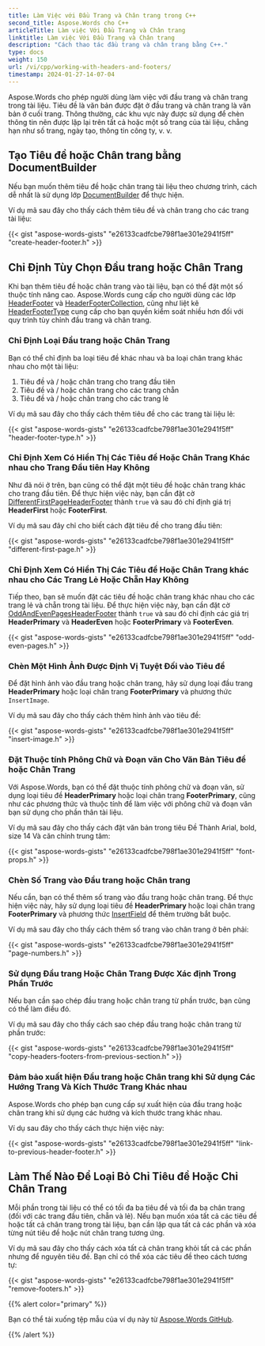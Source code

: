 ```yaml
---
title: Làm Việc với Đầu Trang và Chân trang trong C++
second_title: Aspose.Words cho C++
articleTitle: Làm việc Với Đầu Trang và Chân trang
linktitle: Làm việc Với Đầu Trang và Chân trang
description: "Cách thao tác đầu trang và chân trang bằng C++."
type: docs
weight: 150
url: /vi/cpp/working-with-headers-and-footers/
timestamp: 2024-01-27-14-07-04
---
```


Aspose.Words cho phép người dùng làm việc với đầu trang và chân trang trong tài liệu. Tiêu đề là văn bản được đặt ở đầu trang và chân trang là văn bản ở cuối trang. Thông thường, các khu vực này được sử dụng để chèn thông tin nên được lặp lại trên tất cả hoặc một số trang của tài liệu, chẳng hạn như số trang, ngày tạo, thông tin công ty, v. v.

## Tạo Tiêu đề hoặc Chân trang bằng DocumentBuilder

Nếu bạn muốn thêm tiêu đề hoặc chân trang tài liệu theo chương trình, cách dễ nhất là sử dụng lớp [DocumentBuilder](https://reference.aspose.com/words/cpp/aspose.words/documentbuilder/) để thực hiện.

Ví dụ mã sau đây cho thấy cách thêm tiêu đề và chân trang cho các trang tài liệu:

{{< gist "aspose-words-gists" "e26133cadfcbe798f1ae301e2941f5ff" "create-header-footer.h" >}}

## Chỉ Định Tùy Chọn Đầu trang hoặc Chân Trang

Khi bạn thêm tiêu đề hoặc chân trang vào tài liệu, bạn có thể đặt một số thuộc tính nâng cao. Aspose.Words cung cấp cho người dùng các lớp [HeaderFooter](https://reference.aspose.com/words/cpp/aspose.words/headerfooter/) và [HeaderFooterCollection](https://reference.aspose.com/words/cpp/aspose.words/headerfootercollection/), cũng như liệt kê [HeaderFooterType](https://reference.aspose.com/words/cpp/aspose.words/headerfootertype/) cung cấp cho bạn quyền kiểm soát nhiều hơn đối với quy trình tùy chỉnh đầu trang và chân trang.

### Chỉ Định Loại Đầu trang hoặc Chân Trang

Bạn có thể chỉ định ba loại tiêu đề khác nhau và ba loại chân trang khác nhau cho một tài liệu:

1. Tiêu đề và / hoặc chân trang cho trang đầu tiên
2. Tiêu đề và / hoặc chân trang cho các trang chẵn
3. Tiêu đề và / hoặc chân trang cho các trang lẻ

Ví dụ mã sau đây cho thấy cách thêm tiêu đề cho các trang tài liệu lẻ:

{{< gist "aspose-words-gists" "e26133cadfcbe798f1ae301e2941f5ff" "header-footer-type.h" >}}

### Chỉ Định Xem Có Hiển Thị Các Tiêu đề Hoặc Chân Trang Khác nhau cho Trang Đầu tiên Hay Không

Như đã nói ở trên, bạn cũng có thể đặt một tiêu đề hoặc chân trang khác cho trang đầu tiên. Để thực hiện việc này, bạn cần đặt cờ [DifferentFirstPageHeaderFooter](https://reference.aspose.com/words/cpp/aspose.words/pagesetup/get_differentfirstpageheaderfooter/) thành `true` và sau đó chỉ định giá trị **HeaderFirst** hoặc **FooterFirst**.

Ví dụ mã sau đây chỉ cho biết cách đặt tiêu đề cho trang đầu tiên:

{{< gist "aspose-words-gists" "e26133cadfcbe798f1ae301e2941f5ff" "different-first-page.h" >}}

### Chỉ Định Xem Có Hiển Thị Các Tiêu đề Hoặc Chân Trang khác nhau cho Các Trang Lẻ Hoặc Chẵn Hay Không

 Tiếp theo, bạn sẽ muốn đặt các tiêu đề hoặc chân trang khác nhau cho các trang lẻ và chẵn trong tài liệu. Để thực hiện việc này, bạn cần đặt cờ [OddAndEvenPagesHeaderFooter](https://reference.aspose.com/words/cpp/aspose.words/pagesetup/get_oddandevenpagesheaderfooter/) thành `true` và sau đó chỉ định các giá trị **HeaderPrimary** và **HeaderEven** hoặc **FooterPrimary** và **FooterEven**.

{{< gist "aspose-words-gists" "e26133cadfcbe798f1ae301e2941f5ff" "odd-even-pages.h" >}}

### Chèn Một Hình Ảnh Được Định Vị Tuyệt Đối vào Tiêu đề

Để đặt hình ảnh vào đầu trang hoặc chân trang, hãy sử dụng loại đầu trang **HeaderPrimary** hoặc loại chân trang **FooterPrimary** và phương thức `InsertImage`.

Ví dụ mã sau đây cho thấy cách thêm hình ảnh vào tiêu đề:

{{< gist "aspose-words-gists" "e26133cadfcbe798f1ae301e2941f5ff" "insert-image.h" >}}

### Đặt Thuộc tính Phông Chữ và Đoạn văn Cho Văn Bản Tiêu đề hoặc Chân Trang

Với Aspose.Words, bạn có thể đặt thuộc tính phông chữ và đoạn văn, sử dụng loại tiêu đề **HeaderPrimary** hoặc loại chân trang **FooterPrimary**, cũng như các phương thức và thuộc tính để làm việc với phông chữ và đoạn văn bạn sử dụng cho phần thân tài liệu.

Ví dụ mã sau đây cho thấy cách đặt văn bản trong tiêu Đề Thành Arial, bold, size 14 Và căn chỉnh trung tâm:

{{< gist "aspose-words-gists" "e26133cadfcbe798f1ae301e2941f5ff" "font-props.h" >}}

### Chèn Số Trang vào Đầu trang hoặc Chân trang

Nếu cần, bạn có thể thêm số trang vào đầu trang hoặc chân trang. Để thực hiện việc này, hãy sử dụng loại tiêu đề **HeaderPrimary** hoặc loại chân trang **FooterPrimary** và phương thức [InsertField](https://reference.aspose.com/words/cpp/aspose.words/documentbuilder/insertfield/) để thêm trường bắt buộc.

Ví dụ mã sau đây cho thấy cách thêm số trang vào chân trang ở bên phải:

{{< gist "aspose-words-gists" "e26133cadfcbe798f1ae301e2941f5ff" "page-numbers.h" >}}

### Sử dụng Đầu trang Hoặc Chân Trang Được Xác định Trong Phần Trước

Nếu bạn cần sao chép đầu trang hoặc chân trang từ phần trước, bạn cũng có thể làm điều đó.

Ví dụ mã sau đây cho thấy cách sao chép đầu trang hoặc chân trang từ phần trước:

{{< gist "aspose-words-gists" "e26133cadfcbe798f1ae301e2941f5ff" "copy-headers-footers-from-previous-section.h" >}}

### Đảm bảo xuất hiện Đầu trang hoặc Chân trang khi Sử dụng Các Hướng Trang Và Kích Thước Trang Khác nhau

Aspose.Words cho phép bạn cung cấp sự xuất hiện của đầu trang hoặc chân trang khi sử dụng các hướng và kích thước trang khác nhau.

Ví dụ sau đây cho thấy cách thực hiện việc này:

{{< gist "aspose-words-gists" "e26133cadfcbe798f1ae301e2941f5ff" "link-to-previous-header-footer.h" >}}

## Làm Thế Nào Để Loại Bỏ Chỉ Tiêu đề Hoặc Chỉ Chân Trang

Mỗi phần trong tài liệu có thể có tối đa ba tiêu đề và tối đa ba chân trang (đối với các trang đầu tiên, chẵn và lẻ). Nếu bạn muốn xóa tất cả các tiêu đề hoặc tất cả chân trang trong tài liệu, bạn cần lặp qua tất cả các phần và xóa từng nút tiêu đề hoặc nút chân trang tương ứng.

Ví dụ mã sau đây cho thấy cách xóa tất cả chân trang khỏi tất cả các phần nhưng để nguyên tiêu đề. Bạn chỉ có thể xóa các tiêu đề theo cách tương tự:

{{< gist "aspose-words-gists" "e26133cadfcbe798f1ae301e2941f5ff" "remove-footers.h" >}}

{{% alert color="primary" %}}

Bạn có thể tải xuống tệp mẫu của ví dụ này từ [Aspose.Words GitHub](https://github.com/aspose-words/Aspose.Words-for-C/tree/master/Examples).

{{% /alert %}}
